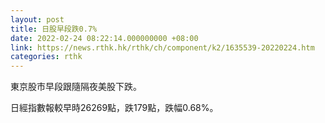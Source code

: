 ```yaml
---
layout: post
title: 日股早段跌0.7%
date: 2022-02-24 08:22:14.000000000 +08:00
link: https://news.rthk.hk/rthk/ch/component/k2/1635539-20220224.htm
categories: rthk
---
```


東京股市早段跟隨隔夜美股下跌。

日經指數報較早時26269點，跌179點，跌幅0.68%。
